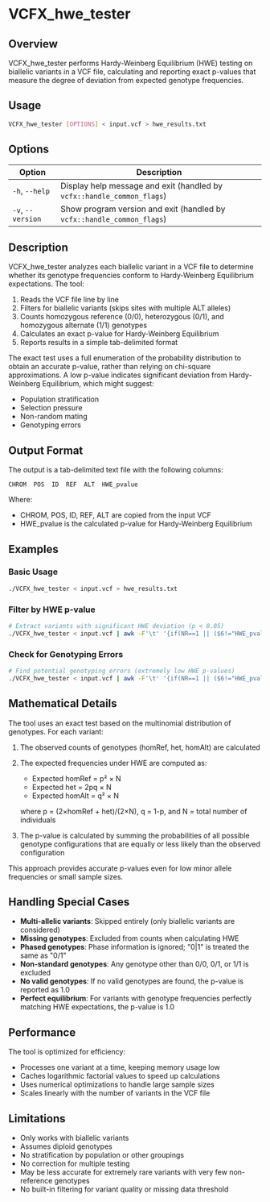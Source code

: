 # VCFX_hwe_tester

## Overview

VCFX_hwe_tester performs Hardy-Weinberg Equilibrium (HWE) testing on biallelic variants in a VCF file, calculating and reporting exact p-values that measure the degree of deviation from expected genotype frequencies.

## Usage

```bash
VCFX_hwe_tester [OPTIONS] < input.vcf > hwe_results.txt
```

## Options

| Option | Description |
|--------|-------------|
| `-h`, `--help` | Display help message and exit (handled by `vcfx::handle_common_flags`) |
| `-v`, `--version` | Show program version and exit (handled by `vcfx::handle_common_flags`) |

## Description

VCFX_hwe_tester analyzes each biallelic variant in a VCF file to determine whether its genotype frequencies conform to Hardy-Weinberg Equilibrium expectations. The tool:

1. Reads the VCF file line by line
2. Filters for biallelic variants (skips sites with multiple ALT alleles)
3. Counts homozygous reference (0/0), heterozygous (0/1), and homozygous alternate (1/1) genotypes
4. Calculates an exact p-value for Hardy-Weinberg Equilibrium
5. Reports results in a simple tab-delimited format

The exact test uses a full enumeration of the probability distribution to obtain an accurate p-value, rather than relying on chi-square approximations. A low p-value indicates significant deviation from Hardy-Weinberg Equilibrium, which might suggest:
- Population stratification
- Selection pressure
- Non-random mating
- Genotyping errors

## Output Format

The output is a tab-delimited text file with the following columns:

```
CHROM  POS  ID  REF  ALT  HWE_pvalue
```

Where:
- CHROM, POS, ID, REF, ALT are copied from the input VCF
- HWE_pvalue is the calculated p-value for Hardy-Weinberg Equilibrium

## Examples

### Basic Usage

```bash
./VCFX_hwe_tester < input.vcf > hwe_results.txt
```

### Filter by HWE p-value

```bash
# Extract variants with significant HWE deviation (p < 0.05)
./VCFX_hwe_tester < input.vcf | awk -F'\t' '{if(NR==1 || ($6!="HWE_pvalue" && $6<0.05)) print}' > hwe_significant.txt
```

### Check for Genotyping Errors

```bash
# Find potential genotyping errors (extremely low HWE p-values)
./VCFX_hwe_tester < input.vcf | awk -F'\t' '{if(NR==1 || ($6!="HWE_pvalue" && $6<0.0001)) print}' > potential_errors.txt
```

## Mathematical Details

The tool uses an exact test based on the multinomial distribution of genotypes. For each variant:

1. The observed counts of genotypes (homRef, het, homAlt) are calculated
2. The expected frequencies under HWE are computed as:
   - Expected homRef = p² × N
   - Expected het = 2pq × N
   - Expected homAlt = q² × N
   
   where p = (2×homRef + het)/(2×N), q = 1-p, and N = total number of individuals

3. The p-value is calculated by summing the probabilities of all possible genotype configurations that are equally or less likely than the observed configuration

This approach provides accurate p-values even for low minor allele frequencies or small sample sizes.

## Handling Special Cases

- **Multi-allelic variants**: Skipped entirely (only biallelic variants are considered)
- **Missing genotypes**: Excluded from counts when calculating HWE
- **Phased genotypes**: Phase information is ignored; "0|1" is treated the same as "0/1"
- **Non-standard genotypes**: Any genotype other than 0/0, 0/1, or 1/1 is excluded
- **No valid genotypes**: If no valid genotypes are found, the p-value is reported as 1.0
- **Perfect equilibrium**: For variants with genotype frequencies perfectly matching HWE expectations, the p-value is 1.0

## Performance

The tool is optimized for efficiency:
- Processes one variant at a time, keeping memory usage low
- Caches logarithmic factorial values to speed up calculations
- Uses numerical optimizations to handle large sample sizes
- Scales linearly with the number of variants in the VCF file

## Limitations

- Only works with biallelic variants
- Assumes diploid genotypes
- No stratification by population or other groupings
- No correction for multiple testing
- May be less accurate for extremely rare variants with very few non-reference genotypes
- No built-in filtering for variant quality or missing data threshold 

